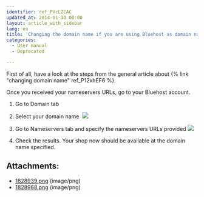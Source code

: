 ```yaml
---
identifier: ref_PVcLZCAC
updated_at: 2014-01-30 00:00
layout: article_with_sidebar
lang: en
title: 'Changing the domain name if you are using Bluehost as domain name registrar'
categories:
  - User manual
  - Deprecated

---
```



First of all, have a look at the steps from the general article about {% link "changing domain name" ref_P12xhEF6 %}.

Once you received your nameservers URLs, go to your Bluehost account.

1.  Go to Domain tab
2.  Select your domain name
     ![]({{site.baseurl}}/attachments/6389819/6586499.png)
3.  Go to Nameservers tab and specify the nameservers URLs provided
    ![]({{site.baseurl}}/attachments/6389819/6586500.png)

4.  Check the results. Your shop now should be available at the domain name specified.

## Attachments:

* [1828939.png]({{site.baseurl}}/attachments/6389819/6586499.png) (image/png)
* [1828968.png]({{site.baseurl}}/attachments/6389819/6586500.png) (image/png)